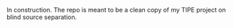 In construction. The repo is meant to be a clean copy of my TIPE project on blind source separation.
